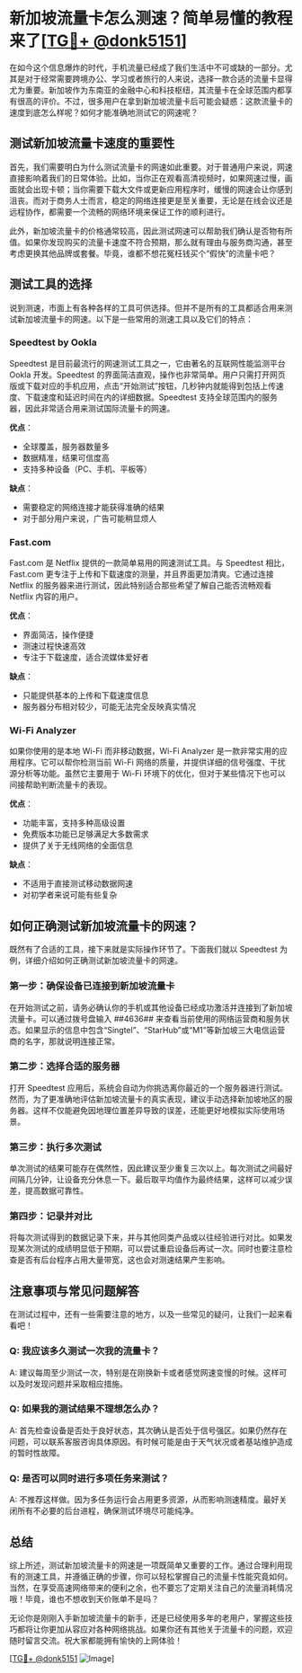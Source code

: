 # 新加坡流量卡怎么测速？简单易懂的教程来了[[TG💪+ @donk5151](https://t.me/s/donk5151)]

在如今这个信息爆炸的时代，手机流量已经成了我们生活中不可或缺的一部分。尤其是对于经常需要跨境办公、学习或者旅行的人来说，选择一款合适的流量卡显得尤为重要。新加坡作为东南亚的金融中心和科技枢纽，其流量卡在全球范围内都享有很高的评价。不过，很多用户在拿到新加坡流量卡后可能会疑惑：这款流量卡的速度到底怎么样呢？如何才能准确地测试它的网速呢？

## 测试新加坡流量卡速度的重要性

首先，我们需要明白为什么测试流量卡的网速如此重要。对于普通用户来说，网速直接影响着我们的日常体验。比如，当你正在观看高清视频时，如果网速过慢，画面就会出现卡顿；当你需要下载大文件或更新应用程序时，缓慢的网速会让你感到沮丧。而对于商务人士而言，稳定的网络连接更是至关重要，无论是在线会议还是远程协作，都需要一个流畅的网络环境来保证工作的顺利进行。

此外，新加坡流量卡的价格通常较高，因此测试网速可以帮助我们确认是否物有所值。如果你发现购买的流量卡速度不符合预期，那么就有理由与服务商沟通，甚至考虑更换其他品牌或套餐。毕竟，谁都不想花冤枉钱买个“假快”的流量卡吧？

## 测试工具的选择

说到测速，市面上有各种各样的工具可供选择。但并不是所有的工具都适合用来测试新加坡流量卡的网速。以下是一些常用的测速工具以及它们的特点：

### Speedtest by Ookla

Speedtest 是目前最流行的网速测试工具之一，它由著名的互联网性能监测平台 Ookla 开发。Speedtest 的界面简洁直观，操作也非常简单。用户只需打开网页版或下载对应的手机应用，点击“开始测试”按钮，几秒钟内就能得到包括上传速度、下载速度和延迟时间在内的详细数据。Speedtest 支持全球范围内的服务器，因此非常适合用来测试国际流量卡的网速。

**优点**：  
- 全球覆盖，服务器数量多  
- 数据精准，结果可信度高  
- 支持多种设备（PC、手机、平板等）  

**缺点**：  
- 需要稳定的网络连接才能获得准确的结果  
- 对于部分用户来说，广告可能稍显烦人  

### Fast.com

Fast.com 是 Netflix 提供的一款简单易用的网速测试工具。与 Speedtest 相比，Fast.com 更专注于上传和下载速度的测量，并且界面更加清爽。它通过连接 Netflix 的服务器来进行测试，因此特别适合那些希望了解自己能否流畅观看 Netflix 内容的用户。

**优点**：  
- 界面简洁，操作便捷  
- 测速过程快速高效  
- 专注于下载速度，适合流媒体爱好者  

**缺点**：  
- 只能提供基本的上传和下载速度信息  
- 服务器分布相对较少，可能无法完全反映真实情况  

### Wi-Fi Analyzer

如果你使用的是本地 Wi-Fi 而非移动数据，Wi-Fi Analyzer 是一款非常实用的应用程序。它可以帮你检测当前 Wi-Fi 网络的质量，并提供详细的信号强度、干扰源分析等功能。虽然它主要用于 Wi-Fi 环境下的优化，但对于某些情况下也可以间接帮助判断流量卡的表现。

**优点**：  
- 功能丰富，支持多种高级设置  
- 免费版本功能已足够满足大多数需求  
- 提供了关于无线网络的全面信息  

**缺点**：  
- 不适用于直接测试移动数据网速  
- 对初学者来说可能有些复杂  

## 如何正确测试新加坡流量卡的网速？

既然有了合适的工具，接下来就是实际操作环节了。下面我们就以 Speedtest 为例，详细介绍如何正确测试新加坡流量卡的网速。

### 第一步：确保设备已连接到新加坡流量卡

在开始测试之前，请务必确认你的手机或其他设备已经成功激活并连接到了新加坡流量卡。可以通过拨号盘输入 *#*#4636#*#* 来查看当前使用的网络运营商和服务状态。如果显示的信息中包含“Singtel”、“StarHub”或“M1”等新加坡三大电信运营商的名字，那就说明连接正常。

### 第二步：选择合适的服务器

打开 Speedtest 应用后，系统会自动为你挑选离你最近的一个服务器进行测试。然而，为了更准确地评估新加坡流量卡的真实表现，建议手动选择新加坡地区的服务器。这样不仅能避免因地理位置差异导致的误差，还能更好地模拟实际使用场景。

### 第三步：执行多次测试

单次测试的结果可能存在偶然性，因此建议至少重复三次以上。每次测试之间最好间隔几分钟，让设备充分休息一下。最后取平均值作为最终结果，这样可以减少误差，提高数据可靠性。

### 第四步：记录并对比

将每次测试得到的数据记录下来，并与其他同类产品或以往经验进行对比。如果发现某次测试的成绩明显低于预期，可以尝试重启设备后再试一次。同时也要注意检查是否有后台程序占用大量带宽，这也会对测速结果产生影响。

## 注意事项与常见问题解答

在测试过程中，还有一些需要注意的地方，以及一些常见的疑问，让我们一起来看看吧！

### Q: 我应该多久测试一次我的流量卡？

A: 建议每周至少测试一次，特别是在刚换新卡或者感觉网速变慢的时候。这样可以及时发现问题并采取相应措施。

### Q: 如果我的测试结果不理想怎么办？

A: 首先检查设备是否处于良好状态，其次确认是否处于信号强区。如果仍然存在问题，可以联系客服咨询具体原因。有时候可能是由于天气状况或者基站维护造成的暂时性故障。

### Q: 是否可以同时进行多项任务来测试？

A: 不推荐这样做。因为多任务运行会占用更多资源，从而影响测速精度。最好关闭所有不必要的后台进程，确保测试环境尽可能纯净。

## 总结

综上所述，测试新加坡流量卡的网速是一项既简单又重要的工作。通过合理利用现有的测速工具，并遵循正确的步骤，你可以轻松掌握自己的流量卡性能究竟如何。当然，在享受高速网络带来的便利之余，也不要忘了定期关注自己的流量消耗情况哦！毕竟，谁也不想收到天价账单不是吗？

无论你是刚刚入手新加坡流量卡的新手，还是已经使用多年的老用户，掌握这些技巧都将让你更加从容应对各种网络挑战。如果你还有其他关于流量卡的问题，欢迎随时留言交流。祝大家都能拥有愉快的上网体验！

[[TG💪+ @donk5151](https://t.me/s/donk5151) ![Image](https://i.postimg.cc/rwNCRYN7/Snipaste-2025-04-30-17-27-05.png)]